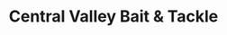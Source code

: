 ---
title: "Central Valley Bait & Tackle"
url: /modesto/central-valley-bait-und-tackle/
shop: Angeln
---